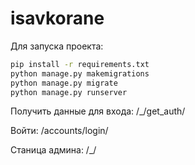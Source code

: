 # isavkorane

Для запуска проекта:
```bash
pip install -r requirements.txt
python manage.py makemigrations
python manage.py migrate
python manage.py runserver
```

Получить данные для входа:
/_/get_auth/

Войти:
/accounts/login/

Станица админа:
/_/
